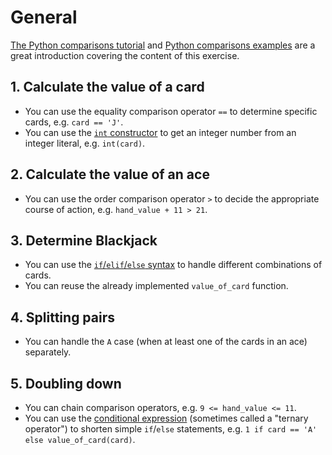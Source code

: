 # General

[The Python comparisons tutorial][python comparisons tutorial] and [Python comparisons examples][python comparisons examples] are a great introduction covering the content of this exercise.

## 1. Calculate the value of a card

- You can use the equality comparison operator `==` to determine specific cards, e.g. `card == 'J'`.
- You can use the [`int` constructor][int constructor] to get an integer number from an integer literal, e.g. `int(card)`.

## 2. Calculate the value of an ace

- You can use the order comparison operator `>` to decide the appropriate course of action, e.g. `hand_value + 11 > 21`.

## 3. Determine Blackjack

- You can use the [`if`/`elif`/`else` syntax][if syntax] to handle different combinations of cards.
- You can reuse the already implemented `value_of_card` function.

## 4. Splitting pairs

- You can handle the `A` case (when at least one of the cards in an ace) separately.

## 5. Doubling down

- You can chain comparison operators, e.g. `9 <= hand_value <= 11`.
- You can use the [conditional expression][conditional expression] (sometimes called a "ternary operator")
to shorten simple `if`/`else` statements, e.g. `1 if card == 'A' else value_of_card(card)`.

[python comparisons tutorial]: https://docs.python.org/3/reference/expressions.html#comparisons
[python comparisons examples]: https://www.tutorialspoint.com/python/comparison_operators_example.htm
[int constructor]: https://docs.python.org/3/library/functions.html#int
[if syntax]: https://docs.python.org/3/tutorial/controlflow.html#if-statements
[conditional expression]: https://docs.python.org/3/reference/expressions.html#conditional-expressions
